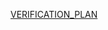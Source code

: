 [VERIFICATION_PLAN](https://docs.google.com/spreadsheets/d/1qnOVEyol0HGjnQ01RkObpPUi3h3JAikYVteh5BjQhfc/edit?usp=sharing)
